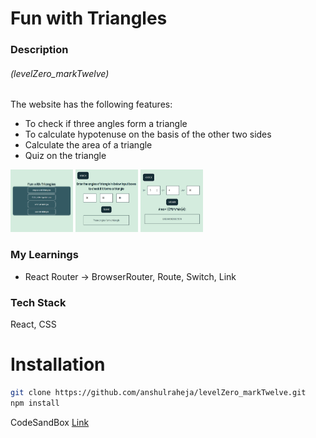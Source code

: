 # Fun with Triangles

### Description

###### (levelZero_markTwelve)

The website has the following features:
- To check if three angles form a triangle
- To calculate hypotenuse on the basis of the other two sides
- Calculate the area of a triangle
- Quiz on the triangle


<img src="./src/assets/Images//markTwelve_1.jpg" alt="alt text" width="100" height="100">
<img src="./src/assets/Images//markTwelve_2.jpg" alt="alt text" width="100" height="100">
<img src="./src/assets/Images//markTwelve_3.jpg" alt="alt text" width="100" height="100">

### My Learnings
- React Router -> BrowserRouter, Route, Switch, Link

### Tech Stack

React, CSS

# Installation

```bash
git clone https://github.com/anshulraheja/levelZero_markTwelve.git
npm install
```

CodeSandBox [Link](https://codesandbox.io/s/github/anshulraheja/levelZero_markTwelve)

